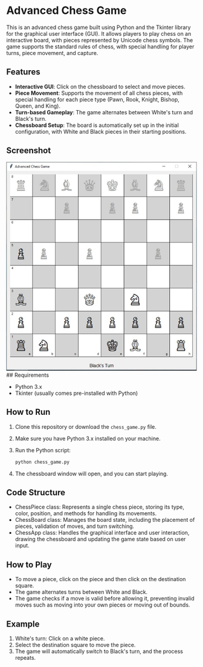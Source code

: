 # Advanced Chess Game

This is an advanced chess game built using Python and the Tkinter library for the graphical user interface (GUI). It allows players to play chess on an interactive board, with pieces represented by Unicode chess symbols. The game supports the standard rules of chess, with special handling for player turns, piece movement, and capture.

## Features

- **Interactive GUI**: Click on the chessboard to select and move pieces.
- **Piece Movement**: Supports the movement of all chess pieces, with special handling for each piece type (Pawn, Rook, Knight, Bishop, Queen, and King).
- **Turn-based Gameplay**: The game alternates between White's turn and Black's turn.
- **Chessboard Setup**: The board is automatically set up in the initial configuration, with White and Black pieces in their starting positions.

## Screenshot
<div align="center">
  <img src="Screenshot%202024-12-03%20181326.jpg" alt="task Manager Python Screenshot">

</div>
## Requirements

- Python 3.x
- Tkinter (usually comes pre-installed with Python)

## How to Run

1. Clone this repository or download the `chess_game.py` file.
2. Make sure you have Python 3.x installed on your machine.
3. Run the Python script:

   ```bash
   python chess_game.py
4. The chessboard window will open, and you can start playing.

## Code Structure
- ChessPiece class: Represents a single chess piece, storing its type, color, position, and methods for handling its movements.
- ChessBoard class: Manages the board state, including the placement of pieces, validation of moves, and turn switching.
- ChessApp class: Handles the graphical interface and user interaction, drawing the chessboard and updating the game state based on user input.

## How to Play
- To move a piece, click on the piece and then click on the destination square.
- The game alternates turns between White and Black.
- The game checks if a move is valid before allowing it, preventing invalid moves such as moving into your own pieces or moving out of bounds.

## Example
1. White's turn: Click on a white piece.
2. Select the destination square to move the piece.
3. The game will automatically switch to Black's turn, and the process repeats.